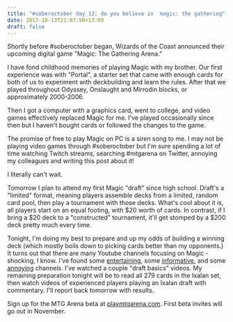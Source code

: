 ```yaml
---
title: "#soberoctober day 13: do you believe in  magic: the gathering"
date: 2017-10-13T21:07:50+13:00
draft: false
---
```


Shortly before #soberoctober began, Wizards of the Coast announced their upcoming digital game "Magic: The Gathering Arena."

I have fond childhood memories of playing Magic with my brother. Our first experience was with "Portal", a starter set that came with enough
cards for both of us to experiment with deckbuilding and learn the rules. After that we played throughout Odyssey, Onslaught and Mirrodin
blocks, or approximately 2000-2006.

Then I got a computer with a graphics card, went to college, and video games effectively replaced Magic for me. I've played occasionally
since then but I haven't bought cards or followed the changes to the game.

The promise of free to play Magic on PC is a siren song to me. I may not be playing video games through #soberoctober but I'm sure spending
a lot of time watching Twitch streams, searching #mtgarena on Twitter, annoying my colleagues and writing this post about it!

I literally can't wait.

Tomorrow I plan to attend my first Magic "draft" since high school. Draft's a "limited" format, meaning players assemble decks from a
limited, random card pool, then play a tournament with those decks. What's cool about it is, all players start on an equal footing, with $20
worth of cards. In contrast, if I bring a $20 deck to a "constructed" tournament, it'll get stomped by a $200 deck pretty much every time.

Tonight, I'm doing my best to prepare and up my odds of building a winning deck (which mostly boils down to picking cards better than my
opponents.) It turns out that there are many Youtube channels focusing on Magic - shocking, I know. I've found some
[entertaining](https://www.youtube.com/channel/UC3xWgtukXNLwPDdJvR_YcEg), some [informative](https://www.youtube.com/user/tolariancommunity ),
and some [annoying](https://www.youtube.com/channel/UCTp-iVOtTrKau0skmfZlo5Q) channels. I've watched a couple "draft basics" videos. My
remaining preparation tonight will be to read all 279 cards in the Ixalan set, then watch videos of experienced players playing an Ixalan
draft with commentary. I'll report back tomorrow with results.

Sign up for the MTG Arena beta at [playmtgarena.com](https://magic.wizards.com/en/mtgarena). First beta invites will go out in November.
